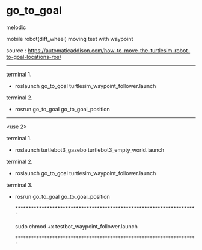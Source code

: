 # go_to_goal

melodic 

mobile robot(diff_wheel) moving test with waypoint

source : 
 https://automaticaddison.com/how-to-move-the-turtlesim-robot-to-goal-locations-ros/
 
-----------------------------------------------------------------------------------------------------
<use> 

terminal 1.   
- roslaunch go_to_goal turtlesim_waypoint_follower.launch
  
terminal 2.
- rosrun go_to_goal go_to_goal_position
 
------------------------------------------------------------------------------------------------------------

<use 2> 
 
terminal 1.
- roslaunch turtlebot3_gazebo turtlebot3_empty_world.launch

terminal 2.   
- roslaunch go_to_goal turtlesim_waypoint_follower.launch
  
terminal 3.
- rosrun go_to_goal go_to_goal_position
  
  
  
  
  ********************************************************************'
  
  sudo chmod +x testbot_waypoint_follower.launch
  
  ********************************************************************'
